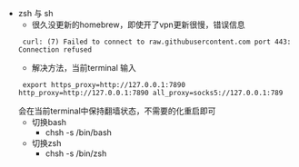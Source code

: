  - zsh 与 sh
   - 很久没更新的homebrew，即使开了vpn更新很慢，错误信息
   ```shell
    curl: (7) Failed to connect to raw.githubusercontent.com port 443: Connection refused
   ``` 
   - 解决方法，当前terminal 输入
   ```shell
    export https_proxy=http://127.0.0.1:7890 http_proxy=http://127.0.0.1:7890 all_proxy=socks5://127.0.0.1:789
   ```
   会在当前terminal中保持翻墙状态，不需要的化重启即可
   - 切换bash
      - chsh -s /bin/bash
   - 切换zsh
      - chsh -s /bin/zsh
